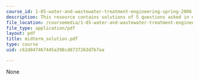 ```yaml
---
course_id: 1-85-water-and-wastewater-treatment-engineering-spring-2006
description: This resource contains solutions of 5 questions asked in midterm.
file_location: /coursemedia/1-85-water-and-wastewater-treatment-engineering-spring-2006/c62d847467445a398cd8737263d7b7aa_midterm_solution.pdf
file_type: application/pdf
layout: pdf
title: midterm_solution.pdf
type: course
uid: c62d847467445a398cd8737263d7b7aa

---
```

None